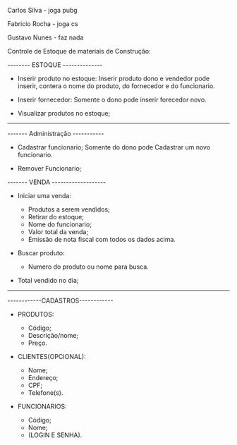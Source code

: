 Carlos Silva   - joga pubg

Fabricio Rocha - joga cs

Gustavo Nunes  - faz nada

Controle de Estoque de materiais de Construção:

-------- ESTOQUE --------------

- Inserir produto no estoque:
  Inserir produto dono e vendedor pode inserir, contera o nome do produto, do fornecedor e do funcionario.
  
- Inserir fornecedor:
  Somente o dono pode inserir forecedor novo.
  
- Visualizar produtos no estoque;

  
---------------------------------

------- Administração -----------  
- Cadastrar funcionario;
  Somente do dono pode Cadastrar um novo funcionario.
  
- Remover Funcionario;

------- VENDA -------------------
- Iniciar uma venda:
  - Produtos a serem vendidos;
  - Retirar do estoque;
  - Nome do funcionario;
  - Valor total da venda;
  - Emissão de nota fiscal com todos os dados acima.
  
- Buscar produto:
  - Numero do produto ou nome para busca.
  
- Total vendido no dia;
----------------------------------

------------CADASTROS------------
- PRODUTOS:
  - Código;
  - Descrição/nome;
  - Preço.
  
- CLIENTES(OPCIONAL):
  - Nome;
  - Endereço;
  - CPF;
  - Telefone(s).
 
- FUNCIONARIOS:
  - Código;
  - Nome;
  - (LOGIN E SENHA). 
